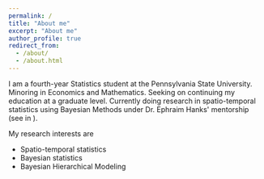 ```yaml
---
permalink: /
title: "About me"
excerpt: "About me"
author_profile: true
redirect_from: 
  - /about/
  - /about.html
---
```


I am a fourth-year Statistics student at the Pennsylvania State University. Minoring in Economics and Mathematics. Seeking on continuing my education at a graduate level. Currently doing research in spatio-temporal statistics using Bayesian Methods under Dr. Ephraim Hanks' mentorship (see in ). 

My research interests are
* Spatio-temporal statistics
* Bayesian statistics
* Bayesian Hierarchical Modeling

